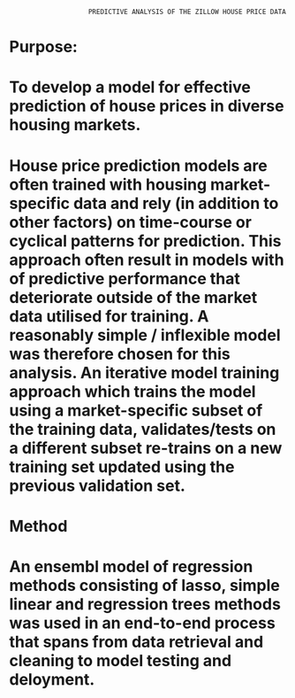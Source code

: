                         PREDICTIVE ANALYSIS OF THE ZILLOW HOUSE PRICE DATA

# Purpose:
#    To develop a model for effective prediction of house prices in diverse housing markets. 
#    House price prediction models are often trained with housing market-specific data and rely (in addition to other factors) on time-course or cyclical patterns for prediction. This approach often result in models with of predictive performance that deteriorate outside of the market data utilised for training. A reasonably simple / inflexible model was therefore chosen for this analysis. An iterative model training approach which trains the model using a market-specific subset of the training data, validates/tests on a different subset re-trains on a new training set updated using the previous validation set.

# Method
#    An ensembl model of regression methods consisting of lasso, simple linear and regression trees methods was used in an end-to-end process that spans from data retrieval and cleaning to model testing and deloyment.
